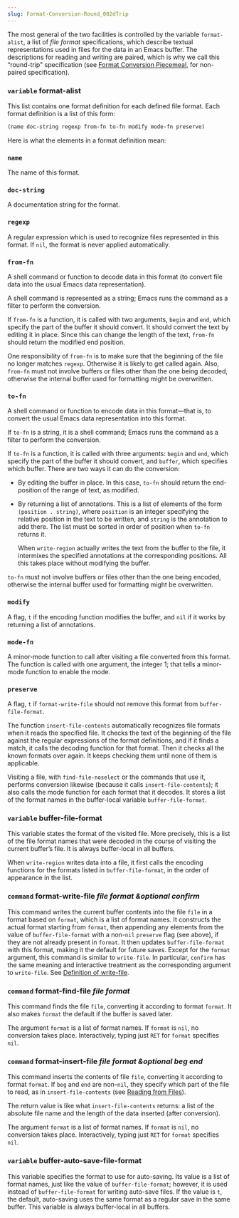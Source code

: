 ```yaml
---
slug: Format-Conversion-Round_002dTrip
---
```


The most general of the two facilities is controlled by the variable `format-alist`, a list of *file format* specifications, which describe textual representations used in files for the data in an Emacs buffer. The descriptions for reading and writing are paired, which is why we call this “round-trip" specification (see [Format Conversion Piecemeal](Format-Conversion-Piecemeal), for non-paired specification).

### <span className="tag variable">`variable`</span> **format-alist**

This list contains one format definition for each defined file format. Each format definition is a list of this form:

```lisp
(name doc-string regexp from-fn to-fn modify mode-fn preserve)
```

Here is what the elements in a format definition mean:

### `name`

The name of this format.

### `doc-string`

A documentation string for the format.

### `regexp`

A regular expression which is used to recognize files represented in this format. If `nil`, the format is never applied automatically.

### `from-fn`

A shell command or function to decode data in this format (to convert file data into the usual Emacs data representation).

A shell command is represented as a string; Emacs runs the command as a filter to perform the conversion.

If `from-fn` is a function, it is called with two arguments, `begin` and `end`, which specify the part of the buffer it should convert. It should convert the text by editing it in place. Since this can change the length of the text, `from-fn` should return the modified end position.

One responsibility of `from-fn` is to make sure that the beginning of the file no longer matches `regexp`. Otherwise it is likely to get called again. Also, `from-fn` must not involve buffers or files other than the one being decoded, otherwise the internal buffer used for formatting might be overwritten.

### `to-fn`

A shell command or function to encode data in this format—that is, to convert the usual Emacs data representation into this format.

If `to-fn` is a string, it is a shell command; Emacs runs the command as a filter to perform the conversion.

If `to-fn` is a function, it is called with three arguments: `begin` and `end`, which specify the part of the buffer it should convert, and `buffer`, which specifies which buffer. There are two ways it can do the conversion:

*   By editing the buffer in place. In this case, `to-fn` should return the end-position of the range of text, as modified.

*   By returning a list of annotations. This is a list of elements of the form `(position . string)`, where `position` is an integer specifying the relative position in the text to be written, and `string` is the annotation to add there. The list must be sorted in order of position when `to-fn` returns it.

    When `write-region` actually writes the text from the buffer to the file, it intermixes the specified annotations at the corresponding positions. All this takes place without modifying the buffer.

`to-fn` must not involve buffers or files other than the one being encoded, otherwise the internal buffer used for formatting might be overwritten.

### `modify`

A flag, `t` if the encoding function modifies the buffer, and `nil` if it works by returning a list of annotations.

### `mode-fn`

A minor-mode function to call after visiting a file converted from this format. The function is called with one argument, the integer 1; that tells a minor-mode function to enable the mode.

### `preserve`

A flag, `t` if `format-write-file` should not remove this format from `buffer-file-format`.

The function `insert-file-contents` automatically recognizes file formats when it reads the specified file. It checks the text of the beginning of the file against the regular expressions of the format definitions, and if it finds a match, it calls the decoding function for that format. Then it checks all the known formats over again. It keeps checking them until none of them is applicable.

Visiting a file, with `find-file-noselect` or the commands that use it, performs conversion likewise (because it calls `insert-file-contents`); it also calls the mode function for each format that it decodes. It stores a list of the format names in the buffer-local variable `buffer-file-format`.

### <span className="tag variable">`variable`</span> **buffer-file-format**

This variable states the format of the visited file. More precisely, this is a list of the file format names that were decoded in the course of visiting the current buffer’s file. It is always buffer-local in all buffers.

When `write-region` writes data into a file, it first calls the encoding functions for the formats listed in `buffer-file-format`, in the order of appearance in the list.

### <span className="tag command">`command`</span> **format-write-file** *file format \&optional confirm*

This command writes the current buffer contents into the file `file` in a format based on `format`, which is a list of format names. It constructs the actual format starting from `format`, then appending any elements from the value of `buffer-file-format` with a non-`nil` `preserve` flag (see above), if they are not already present in `format`. It then updates `buffer-file-format` with this format, making it the default for future saves. Except for the `format` argument, this command is similar to `write-file`. In particular, `confirm` has the same meaning and interactive treatment as the corresponding argument to `write-file`. See [Definition of write-file](Definition-of-write_002dfile).

### <span className="tag command">`command`</span> **format-find-file** *file format*

This command finds the file `file`, converting it according to format `format`. It also makes `format` the default if the buffer is saved later.

The argument `format` is a list of format names. If `format` is `nil`, no conversion takes place. Interactively, typing just `RET` for `format` specifies `nil`.

### <span className="tag command">`command`</span> **format-insert-file** *file format \&optional beg end*

This command inserts the contents of file `file`, converting it according to format `format`. If `beg` and `end` are non-`nil`, they specify which part of the file to read, as in `insert-file-contents` (see [Reading from Files](Reading-from-Files)).

The return value is like what `insert-file-contents` returns: a list of the absolute file name and the length of the data inserted (after conversion).

The argument `format` is a list of format names. If `format` is `nil`, no conversion takes place. Interactively, typing just `RET` for `format` specifies `nil`.

### <span className="tag variable">`variable`</span> **buffer-auto-save-file-format**

This variable specifies the format to use for auto-saving. Its value is a list of format names, just like the value of `buffer-file-format`; however, it is used instead of `buffer-file-format` for writing auto-save files. If the value is `t`, the default, auto-saving uses the same format as a regular save in the same buffer. This variable is always buffer-local in all buffers.
